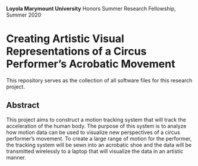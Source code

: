**Loyola Marymount University** Honors Summer Research Fellowship, Summer 2020

# Creating Artistic Visual Representations of a Circus Performer’s Acrobatic Movement
This repository serves as the collection of all software files for this research project.

## Abstract
This project aims to construct a motion tracking system that will track the acceleration of the human body. The purpose of this system is to analyze how motion data can be used to visualize new perspectives of a circus performer’s movement. To create a large range of motion for the performer, the tracking system will be sewn into an acrobatic shoe and the data will be transmitted wirelessly to a laptop that will visualize the data in an artistic manner.
